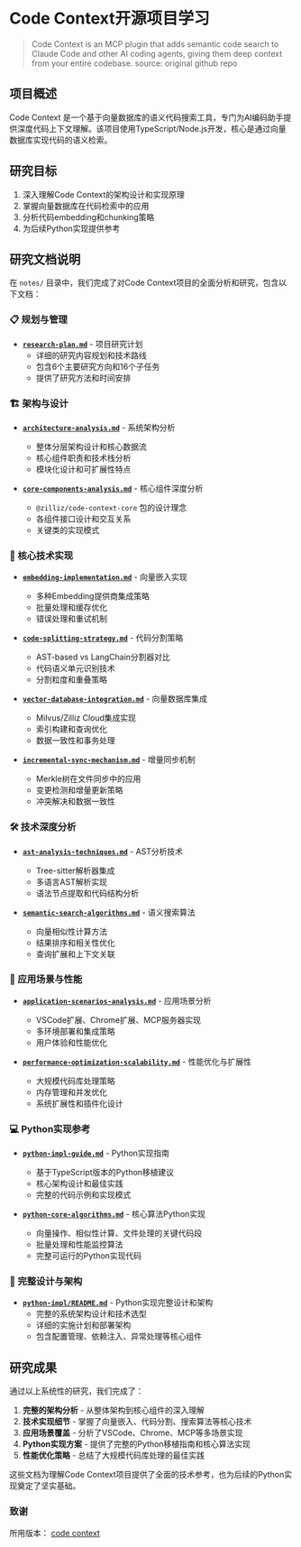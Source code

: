 # Code Context开源项目学习

>Code Context is an MCP plugin that adds semantic code search to Claude Code and other AI coding agents, giving them deep context from your entire codebase. source: original github repo

## 项目概述
Code Context 是一个基于向量数据库的语义代码搜索工具，专门为AI编码助手提供深度代码上下文理解。该项目使用TypeScript/Node.js开发，核心是通过向量数据库实现代码的语义检索。

## 研究目标
1. 深入理解Code Context的架构设计和实现原理
2. 掌握向量数据库在代码检索中的应用
3. 分析代码embedding和chunking策略
4. 为后续Python实现提供参考

## 研究文档说明

在 `notes/` 目录中，我们完成了对Code Context项目的全面分析和研究，包含以下文档：

### 📋 规划与管理
- **[`research-plan.md`](notes/research-plan.md)** - 项目研究计划
  - 详细的研究内容规划和技术路线
  - 包含6个主要研究方向和16个子任务
  - 提供了研究方法和时间安排

### 🏗️ 架构与设计
- **[`architecture-analysis.md`](notes/architecture-analysis.md)** - 系统架构分析
  - 整体分层架构设计和核心数据流
  - 核心组件职责和技术栈分析
  - 模块化设计和可扩展性特点

- **[`core-components-analysis.md`](notes/core-components-analysis.md)** - 核心组件深度分析
  - `@zilliz/code-context-core` 包的设计理念
  - 各组件接口设计和交互关系
  - 关键类的实现模式

### 🔧 核心技术实现
- **[`embedding-implementation.md`](notes/embedding-implementation.md)** - 向量嵌入实现
  - 多种Embedding提供商集成策略
  - 批量处理和缓存优化
  - 错误处理和重试机制

- **[`code-splitting-strategy.md`](notes/code-splitting-strategy.md)** - 代码分割策略
  - AST-based vs LangChain分割器对比
  - 代码语义单元识别技术
  - 分割粒度和重叠策略

- **[`vector-database-integration.md`](notes/vector-database-integration.md)** - 向量数据库集成
  - Milvus/Zilliz Cloud集成实现
  - 索引构建和查询优化
  - 数据一致性和事务处理

- **[`incremental-sync-mechanism.md`](notes/incremental-sync-mechanism.md)** - 增量同步机制
  - Merkle树在文件同步中的应用
  - 变更检测和增量更新策略
  - 冲突解决和数据一致性

### 🛠️ 技术深度分析
- **[`ast-analysis-techniques.md`](notes/ast-analysis-techniques.md)** - AST分析技术
  - Tree-sitter解析器集成
  - 多语言AST解析实现
  - 语法节点提取和代码结构分析

- **[`semantic-search-algorithms.md`](notes/semantic-search-algorithms.md)** - 语义搜索算法
  - 向量相似性计算方法
  - 结果排序和相关性优化
  - 查询扩展和上下文关联

### 🚀 应用场景与性能
- **[`application-scenarios-analysis.md`](notes/application-scenarios-analysis.md)** - 应用场景分析
  - VSCode扩展、Chrome扩展、MCP服务器实现
  - 多环境部署和集成策略
  - 用户体验和性能优化

- **[`performance-optimization-scalability.md`](notes/performance-optimization-scalability.md)** - 性能优化与扩展性
  - 大规模代码库处理策略
  - 内存管理和并发优化
  - 系统扩展性和插件化设计

### 💻 Python实现参考
- **[`python-impl-guide.md`](notes/python-impl-guide.md)** - Python实现指南
  - 基于TypeScript版本的Python移植建议
  - 核心架构设计和最佳实践
  - 完整的代码示例和实现模式

- **[`python-core-algorithms.md`](notes/python-core-algorithms.md)** - 核心算法Python实现
  - 向量操作、相似性计算、文件处理的关键代码段
  - 批量处理和性能监控算法
  - 完整可运行的Python实现代码

### 📁 完整设计与架构
- **[`python-impl/README.md`](python-impl/README.md)** - Python实现完整设计和架构
  - 完整的系统架构设计和技术选型
  - 详细的实施计划和部署架构
  - 包含配置管理、依赖注入、异常处理等核心组件

## 研究成果

通过以上系统性的研究，我们完成了：

1. **完整的架构分析** - 从整体架构到核心组件的深入理解
2. **技术实现细节** - 掌握了向量嵌入、代码分割、搜索算法等核心技术
3. **应用场景覆盖** - 分析了VSCode、Chrome、MCP等多场景实现
4. **Python实现方案** - 提供了完整的Python移植指南和核心算法实现
5. **性能优化策略** - 总结了大规模代码库处理的最佳实践

这些文档为理解Code Context项目提供了全面的技术参考，也为后续的Python实现奠定了坚实基础。

### 致谢

所用版本： [code context](https://github.com/zilliztech/code-context/tree/d996934be8869df9fc03c4a63dbc05124c795dc8)